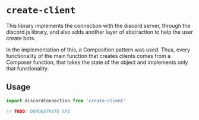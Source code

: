 # `create-client`

This library implements the connection with the discord server, through the discord.js library, and also adds another layer of abstraction to help the user create bots.

In the implementation of this, a Composition pattern was used. Thus, every functionality of the main function that creates clients comes from a Composer function, that takes the state of the object and implements only that functionality.
<!-- TODO: expand more on this, and add code snippets and type definitions for clarity -->

## Usage

```typescript
import discordConnection from 'create-client'

// TODO: DEMONSTRATE API
```

